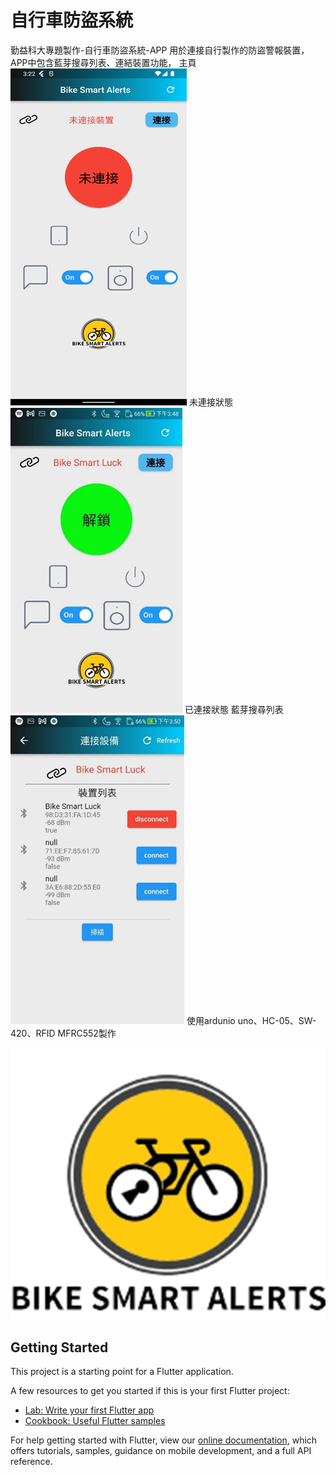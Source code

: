 # 自行車防盜系統
勤益科大專題製作-自行車防盜系統-APP
用於連接自行製作的防盜警報裝置，
APP中包含藍芽搜尋列表、連結裝置功能，
主頁
![alt text](image-1.png)
        未連接狀態
![alt text](image-2.png)
        已連接狀態
藍芽搜尋列表
![alt text](image-3.png)
使用ardunio uno、HC-05、SW-420、RFID MFRC552製作

![alt text](image.png)
## Getting Started

This project is a starting point for a Flutter application.

A few resources to get you started if this is your first Flutter project:

- [Lab: Write your first Flutter app](https://flutter.dev/docs/get-started/codelab)
- [Cookbook: Useful Flutter samples](https://flutter.dev/docs/cookbook)

For help getting started with Flutter, view our
[online documentation](https://flutter.dev/docs), which offers tutorials,
samples, guidance on mobile development, and a full API reference.
